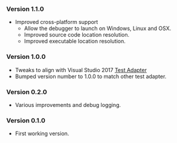 ### Version 1.1.0
* Improved cross-platform support
  * Allow the debugger to launch on Windows, Linux and OSX.
  * Improved source code location resolution.
  * Improved executable location resolution.

### Version 1.0.0
* Tweaks to align with Visual Studio 2017 [Test Adapter](https://marketplace.visualstudio.com/items?itemName=drleq.CppUnitTestFrameworkTestAdapter)
* Bumped version number to 1.0.0 to match other test adapter.

### Version 0.2.0
* Various improvements and debug logging.

### Version 0.1.0
* First working version.